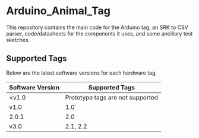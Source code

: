 # Arduino_Animal_Tag
This repository contains the main code for the Arduino tag, an SRK to CSV parser, code/datasheets for the components it uses, and some ancillary test sketches.

## Supported Tags

Below are the latest software versions for each hardware tag.

Software Version | Supported Tags
---|---
 <v1.0 | Prototype tags are not supported
 v1.0 | 1.0`
 2.0.1 | 2.0
 v3.0 | 2.1, 2.2
